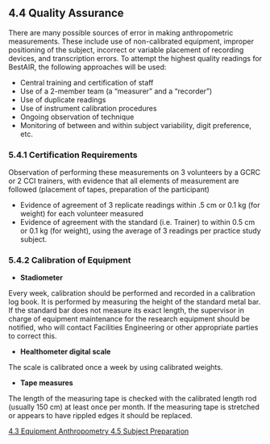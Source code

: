 ## 4.4 Quality Assurance

There are many possible sources of error in making anthropometric measurements. These include use of non-calibrated equipment, improper positioning of the subject, incorrect or variable placement of recording devices, and transcription errors. To attempt the highest quality readings for BestAIR, the following approaches will be used:

* Central training and certification of staff
* Use of a 2-member team (a “measurer” and a “recorder”)
* Use of duplicate readings
* Use of  instrument calibration procedures
* Ongoing observation of technique
* Monitoring of between and within subject variability, digit preference, etc.

### 5.4.1 Certification Requirements

Observation of performing these measurements on 3 volunteers by a GCRC or 2 CCI trainers, with evidence that all elements of measurement are followed (placement of tapes, preparation of the participant)

* Evidence of agreement of 3 replicate readings within .5 cm or 0.1 kg (for weight) for each volunteer measured
* Evidence of agreement with the standard (i.e. Trainer) to within 0.5 cm or 0.1 kg (for weight), using the average of 3 readings per practice study subject.

### 5.4.2 Calibration of Equipment

* **Stadiometer**

 Every week, calibration should be performed and recorded in a calibration log book. It is performed by measuring the height of the standard metal bar.  If the standard bar does not measure its exact length, the supervisor in charge of equipment maintenance for the research equipment should be notified, who will contact Facilities Engineering or other appropriate parties to correct this.

* **Healthometer digital scale**

 The scale is calibrated once a week by using calibrated weights.

* **Tape measures**

 The length of the measuring tape is checked with the calibrated length rod (usually 150 cm) at least once per month. If the measuring tape is stretched or appears to have rippled edges it should be replaced.


<div class="center">
<div class="btn-group">
  <a href=":pages_path:/manuals/anthropometry/4-03-equipment.md" class="btn btn-default">
    <span class="glyphicon glyphicon-chevron-left"></span>
    4.3 Equipment
  </a>

  <a href=":pages_path:/manuals/anthropometry" class="btn btn-default">
    <span class="glyphicon glyphicon-chevron-up"></span>
    Anthropometry
  </a>

  <a href=":pages_path:/manuals/anthropometry/4-05-subject-preparation.md" class="btn btn-success">
    4.5 Subject Preparation
    <span class="glyphicon glyphicon-chevron-right"></span>
  </a>
</div>
</div>
